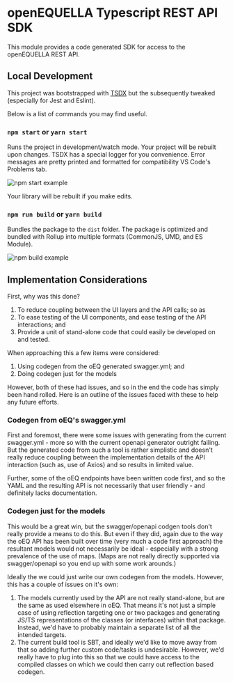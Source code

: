 # openEQUELLA Typescript REST API SDK

This module provides a code generated SDK for access to the openEQUELLA REST API.

## Local Development

This project was bootstrapped with [TSDX](https://github.com/jaredpalmer/tsdx) but the subsequently
tweaked (especially for Jest and Eslint).

Below is a list of commands you may find useful.

### `npm start` or `yarn start`

Runs the project in development/watch mode. Your project will be rebuilt upon changes. TSDX has a
special logger for you convenience. Error messages are pretty printed and formatted for
compatibility VS Code's Problems tab.

![npm start example](https://user-images.githubusercontent.com/4060187/52168303-574d3a00-26f6-11e9-9f3b-71dbec9ebfcb.gif)

Your library will be rebuilt if you make edits.

### `npm run build` or `yarn build`

Bundles the package to the `dist` folder.  The package is optimized and bundled with Rollup into
multiple formats (CommonJS, UMD, and ES Module).

![npm build example](https://user-images.githubusercontent.com/4060187/52168322-a98e5b00-26f6-11e9-8cf6-222d716b75ef.gif)

## Implementation Considerations

First, why was this done?

1. To reduce coupling between the UI layers and the API calls; so as
2. To ease testing of the UI components, and ease testing of the API interactions; and
3. Provide a unit of stand-alone code that could easily be developed on and tested.

When approaching this a few items were considered:

1. Using codegen from the oEQ generated swagger.yml; and
2. Doing codegen just for the models

However, both of these had issues, and so in the end the code has simply been hand rolled. Here is
an outline of the issues faced with these to help any future efforts.

### Codegen from oEQ's swagger.yml

First and foremost, there were some issues with generating from the current swagger.yml - more so
with the current openapi generator outright failing. But the generated code from such a tool is
rather simplistic and doesn't really reduce coupling between the implementation details of the API
interaction (such as, use of Axios) and so results in limited value.

Further, some of the oEQ endpoints have been written code first, and so the YAML and the resulting
API is not necessarily that user friendly - and definitely lacks documentation.

### Codegen just for the models

This would be a great win, but the swagger/openapi codgen tools don't really provide a means to
do this. But even if they did, again due to the way the oEQ API has been built over time (very much
a code first approach) the resultant models would not necessarily be ideal - especially with a strong
prevalence of the use of maps. (Maps are not really directly supported via swagger/openapi so you
end up with some work arounds.)

Ideally the we could just write our own codegen from the models. However, this has a couple of issues
on it's own:

1. The models currently used by the API are not really stand-alone, but are the same as used elsewhere
   in oEQ. That means it's not just a simple case of using reflection targeting one or two packages
   and generating JS/TS representations of the classes (or interfaces) within that package. Instead,
   we'd have to probably maintain a separate list of all the intended targets.
2. The current build tool is SBT, and ideally we'd like to move away from that so adding further
   custom code/tasks is undesirable. However, we'd really have to plug into this so that we could
   have access to the compiled classes on which we could then carry out reflection based codegen.
